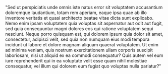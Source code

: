 "Sed ut perspiciatis unde omnis iste natus error sit voluptatem accusantium doloremque laudantium,
 totam rem aperiam, eaque ipsa quae ab illo inventore veritatis et quasi architecto beatae vitae dicta sunt explicabo.
 Nemo enim ipsam voluptatem quia voluptas sit aspernatur aut odit aut fugit, 
 sed quia consequuntur magni dolores eos qui ratione voluptatem sequi nesciunt. Neque porro quisquam est,
qui dolorem ipsum quia dolor sit amet, consectetur, adipisci velit, 
sed quia non numquam eius modi tempora incidunt ut labore et dolore magnam aliquam quaerat voluptatem.
 Ut enim ad minima veniam, quis nostrum exercitationem ullam corporis suscipit laboriosam,
 nisi ut aliquid ex ea commodi consequatur? 
 Quis autem vel eum iure reprehenderit qui in ea voluptate velit esse quam nihil molestiae consequatur,
 vel illum qui dolorem eum fugiat quo voluptas nulla pariatur?"